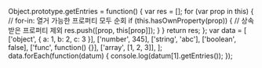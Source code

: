 Object.prototype.getEntries = function() {
  var res = [];
  for (var prop in this) {  // for-in: 열거 가능한 프로퍼티 모두 순회
    if (this.hasOwnProperty(prop)) {  // 상속받은 프로퍼티 제외
      res.push([prop, this[prop]]);
    }
  }
  return res;
};
var data = [
  ['object', { a: 1, b: 2, c: 3 }],
  ['number', 345],
  ['string', 'abc'],
  ['boolean', false],
  ['func', function() {}],
  ['array', [1, 2, 3]],
];
data.forEach(function(datum) {
  console.log(datum[1].getEntries());
});
